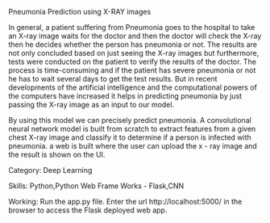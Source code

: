 Pneumonia Prediction using X-RAY images

In general, a patient suffering from Pneumonia goes to the hospital to take an X-ray image waits for the doctor and then the doctor will check the X-ray then he decides whether the person has pneumonia or not. The results are not only concluded based on just seeing the X-ray images but furthermore, tests were conducted on the patient to verify the results of the doctor. The process is time-consuming and if the patient has severe pneumonia  or not he has to wait several days to get the test results. But in recent developments of the artificial intelligence and the computational powers of the computers have increased it helps in predicting pneumonia by just passing the X-ray image as an input to our model.  

By using this model we can precisely predict pneumonia. A convolutional neural network model is built from scratch to extract features from a given chest X-ray image and classify it to determine if a person is infected with pneumonia. a web is built where the user can upload the x - ray image and the result is shown on the UI.

Category: Deep Learning

Skills:
Python,Python Web Frame Works - Flask,CNN

Working:
Run the app.py file. 
Enter the url http://localhost:5000/ in the browser to access the Flask deployed web app.


